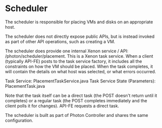# Scheduler

The scheduler is responsible for placing VMs and disks on an
appropriate host.

The scheduler does not directly expose public APIs, but is instead
invoked as part of other API operations, such as creating a VM.

The scheduler does provide one internal Xenon service / API:
/photon/scheduler/placement. This is a Xenon task service. When a
client (typically API-FE) posts to the task service factory, it
includes all the constraints on how the VM should be placed. When the
task completes, it will contain the details on what host was selected,
or what errors occurred.

Task Service: PlacementTaskService.java
Task Service State (Parameters): PlacementTask.java

Note that the task itself can be a direct task (the POST doesn't
return until it completes) or a regular task (the POST completes
immediately and the client polls it for changes). API-FE requests a
direct task.

The scheduler is built as part of Photon Controller and shares the
same configuration.
